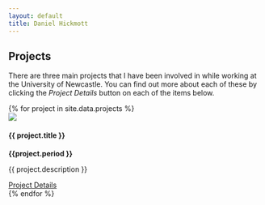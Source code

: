 ```yaml
---
layout: default
title: Daniel Hickmott
---
```


<div class="container">
    <div class="showcase">
        <div class="container">
            <h2>Projects</h2>
            <p>
                There are three main projects that I have been involved in while working at the University of Newcastle. 
                You can find out more about each of these by clicking the <i>Project Details</i> button on each of the items below.
            </p>            
            {% for project in site.data.projects %}
            <div class="row">
                <div class="card md-2 box-shadow py-3 my-2 mx-2">
                    <div class="row">
                        <div class ="col-md-4">
                            <img class="card-img-top project-img project-list-img border border-secondary" 
                                src="{{ site.baseurl | append: '/projects/images/' | append: project.imageFilePath }}">
                        </div>
                        <div class ="col-md-8">
                            <div class="card-body">
                                <h4>{{ project.title }}</h4>
                                <strong>{{project.period }}</strong>
                                <p class="card-text">{{ project.description }}</p>
                                <a href="{{ project.pageName }}" class="btn btn-sm btn-info float-right">
                                Project Details
                                <i class="fa fa-info-circle project-icon"></i>
                                </a>
                            </div>
                        </div>
                    </div>                  
                </div>
            </div>
            {% endfor %}
        </div>
    </div>
</div>